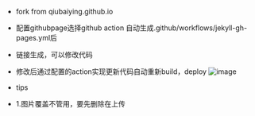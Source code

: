 - fork from qiubaiying.github.io
- 配置githubpage选择github action 自动生成.github/workflows/jekyll-gh-pages.yml后
- 链接生成，可以修改代码
- 修改后通过配置的action实现更新代码自动重新build，deploy
 ![image](https://github.com/carinarer/carinarer.github.io/assets/27613000/15358f40-3996-43f1-af5a-dfa531277cc3)
 
 - tips
 - 1.图片覆盖不管用，要先删除在上传

